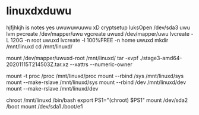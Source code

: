 # linuxdxduwu
hjfjhkjh is notes yes uwuwuwuuwu
xD
cryptsetup luksOpen /dev/sda3 uwu
lvm pvcreate /dev/mapper/uwu
vgcreate uwuxd /dev/mapper/uwu
lvcreate -L 120G -n root uwuxd
lvcreate -l 100%FREE -n home uwuxd
mkdir /mnt/linuxd
cd /mnt/linuxd/


mount /dev/mapper/uwuxd-root /mnt/linuxd/
tar -xvpf ./stage3-amd64-20201115T214503Z.tar.xz --xattrs --numeric-owner


mount -t proc /proc /mnt/linuxd/proc
mount --rbind /sys /mnt/linuxd/sys
mount --make-rslave /mnt/linuxd/sys
mount --rbind /dev /mnt/linuxd/dev
mount --make-rslave /mnt/linuxd/dev

chroot /mnt/linuxd /bin/bash 
export PS1="(chroot) $PS1"
mount /dev/sda2 /boot 
mount /dev/sda1 /boot/efi


